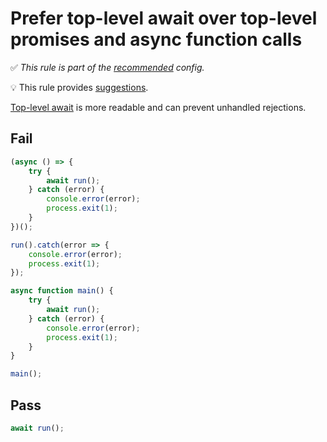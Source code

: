# Prefer top-level await over top-level promises and async function calls

✅ *This rule is part of the [recommended](https://github.com/sindresorhus/eslint-plugin-unicorn#recommended-config) config.*

💡 This rule provides [suggestions](https://eslint.org/docs/developer-guide/working-with-rules#providing-suggestions).

[Top-level await](https://developer.mozilla.org/en-US/docs/Web/JavaScript/Reference/Operators/await#top-level-await) is more readable and can prevent unhandled rejections.

## Fail

```js
(async () => {
	try {
		await run();
	} catch (error) {
		console.error(error);
		process.exit(1);
	}
})();
```

```js
run().catch(error => {
	console.error(error);
	process.exit(1);
});
```

```js
async function main() {
	try {
		await run();
	} catch (error) {
		console.error(error);
		process.exit(1);
	}
}

main();
```

## Pass

```js
await run();
```
